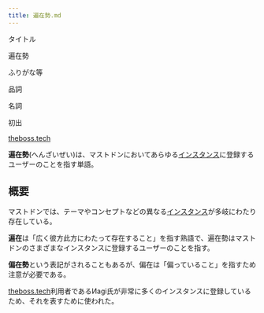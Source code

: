 ```yaml
---
title: 遍在勢.md
---
```

<div>

タイトル

</div>

遍在勢

ふりがな等

品詞

名詞

初出

[theboss.tech](/Theboss.tech "Theboss.tech")

  
**遍在勢**(へんざいぜい)は、マストドンにおいてあらゆる[インスタンス](/%E3%82%A4%E3%83%B3%E3%82%B9%E3%82%BF%E3%83%B3%E3%82%B9 "インスタンス")に登録するユーザーのことを指す単語。

## 概要

マストドンでは、テーマやコンセプトなどの異なる[インスタンス](/%E3%82%A4%E3%83%B3%E3%82%B9%E3%82%BF%E3%83%B3%E3%82%B9 "インスタンス")が多岐にわたり存在している。

**遍在**は「広く彼方此方にわたって存在すること」を指す熟語で、遍在勢はマストドンのさまざまなインスタンスに登録するユーザーのことを指す。

**偏在勢**という表記がされることもあるが、偏在は「偏っていること」を指すため注意が必要である。

[theboss.tech](/Theboss.tech "Theboss.tech")利用者であるИagi氏が非常に多くのインスタンスに登録しているため、それを表すために使われた。
